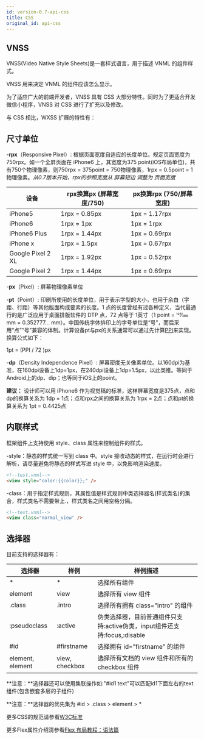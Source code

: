 ```yaml
---
id: version-0.7-api-css
title: CSS
original_id: api-css
---
```


## VNSS

VNSS(Video Native Style Sheets)是一套样式语言，用于描述 VNML 的组件样式。

VNSS 用来决定 VNML 的组件应该怎么显示。

为了适应广大的前端开发者，VNSS 具有 CSS 大部分特性。同时为了更适合开发微信小程序，VNSS 对 CSS 进行了扩充以及修改。

与 CSS 相比，WXSS 扩展的特性有：

## 尺寸单位

-**rpx**（Responsive Pixel）: 根据页面宽度自适应的长度单位。规定页面宽度为750rpx。如一个全屏页面在 iPhone6 上，其宽度为375 point(iOS布局单位)，共有750个物理像素，则750rpx = 375point = 750物理像素，1rpx = 0.5point = 1物理像素。*从0.7版本开始，rpx的参照宽度从 屏幕短边 调整为 页面宽度*

设备 | rpx换算px (屏幕宽度/750) |px换算rpx (750/屏幕宽度)
--- | --- | ---
iPhone5 | 1rpx = 0.85px | 1px = 1.17rpx
iPhone6 | 1rpx = 1px | 1px = 1rpx
iPhone6 Plus | 1rpx = 1.44px | 1px = 0.69rpx
iPhone x | 1rpx = 1.5px | 1px = 0.67rpx
Google Pixel 2 XL | 1rpx = 1.92px | 1px = 0.52rpx
Google Pixel 2 | 1rpx = 1.44px | 1px = 0.69rpx

-**px**（Pixel）: 屏幕物理像素单位

-**pt**（Point）: 印刷所使用的长度单位，用于表示字型的大小，也用于余白（字距、行距）等其他版面构成要素的长度。1 点的长度曾经有过各种定义，当代最通行的是广泛应用于桌面排版软件的 DTP 点，72 点等于 1英寸（1 point = 127⁄360 mm = 0.352777... mm）。中国传统字体排印上的字号单位是“号”，而后采用“点”“号”兼容的体制。计算设备pt与px的关系通常可以通过先计算[PPI](https://en.wikipedia.org/wiki/Pixel_density)来实现。换算公式如下：

1pt = (PPI / 72 )px

-**dp**（Density Independence Pixel）: 屏幕密度无关像素单位。以160dpi为基准，在160dpi设备上1dp=1px，在240dpi设备上1dp=1.5px，以此类推。等同于Android上的dp、dip；也等同于iOS上的point。

**建议：** 设计师可以用 iPhone6 作为视觉稿的标准，这样屏幕宽度是375点，点和dp的换算关系为 1dp = 1点；点和rpx之间的换算关系为 1rpx = 2点；点和pt的换算关系为 1pt = 0.4425点

## 内联样式

框架组件上支持使用 style、class 属性来控制组件的样式。

-style：静态的样式统一写到 class 中。style 接收动态的样式，在运行时会进行解析，请尽量避免将静态的样式写进 style 中，以免影响渲染速度。

```html
<!--test.vnml-->
<view style="color:{{color}};" />
```

-class：用于指定样式规则，其属性值是样式规则中类选择器名(样式类名)的集合，样式类名不需要带上.，样式类名之间用空格分隔。

```html
<!--test.vnml-->
<view class="normal_view" />
```

## 选择器

目前支持的选择器有：

选择器 | 样例 | 样例描述
--- | --- | ---
\* | \* | 选择所有组件
element | view | 选择所有 view 组件
.class | .intro | 选择所有拥有 class="intro" 的组件
:pseudoclass | :active | 伪类选择器，目前普通组件只支持:active伪类，input组件还支持:focus,:disable
\#id | #firstname | 选择拥有 id="firstname" 的组件
element, element | view, checkbox | 选择所有文档的 view 组件和所有的 checkbox 组件

**注意：**选择器还可以使用集联操作如:"#id1 text"可以匹配id1下面左右的text组件(包含嵌套多层的子组件)

**注意：**选择器的优先集为 #id > .class > element > *

更多CSS的规范请参看[W3C标准](https://developer.mozilla.org/en-US/docs/Web/CSS)

更多Flex属性介绍清参看[Flex 布局教程：语法篇](http://www.ruanyifeng.com/blog/2015/07/flex-grammar.html)
